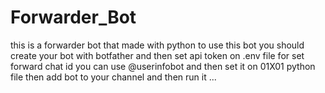 # Forwarder_Bot
this is a forwarder bot that made with python
to use this bot you should create your bot with botfather and then set api token on .env file 
for set forward chat id you can use @userinfobot and then set it on 01X01 python file
then add bot to your channel and then run it ...

